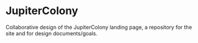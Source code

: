 JupiterColony
=============

Collaborative design of the JupiterColony landing page, a repository for the site and for design documents/goals.
